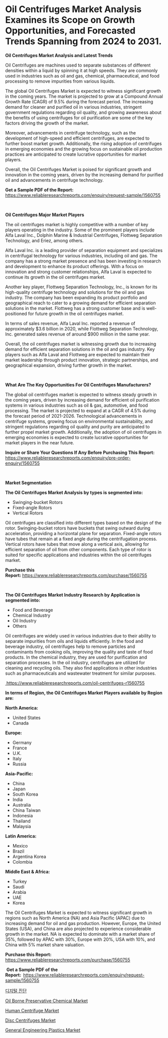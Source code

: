 <p><h1>Oil Centrifuges Market Analysis Examines its Scope on Growth Opportunities, and Forecasted Trends Spanning from 2024 to 2031.</h1></p><p><strong>Oil Centrifuges Market Analysis and Latest Trends</strong></p>
<p><p>Oil Centrifuges are machines used to separate substances of different densities within a liquid by spinning it at high speeds. They are commonly used in industries such as oil and gas, chemical, pharmaceutical, and food processing to remove impurities from various liquids.</p><p>The global Oil Centrifuges Market is expected to witness significant growth in the coming years. The market is projected to grow at a Compound Annual Growth Rate (CAGR) of 9.5% during the forecast period. The increasing demand for cleaner and purified oil in various industries, stringent government regulations regarding oil quality, and growing awareness about the benefits of using centrifuges for oil purification are some of the key factors driving the growth of the market.</p><p>Moreover, advancements in centrifuge technology, such as the development of high-speed and efficient centrifuges, are expected to further boost market growth. Additionally, the rising adoption of centrifuges in emerging economies and the growing focus on sustainable oil production practices are anticipated to create lucrative opportunities for market players.</p><p>Overall, the Oil Centrifuges Market is poised for significant growth and innovation in the coming years, driven by the increasing demand for purified oil and advancements in centrifuge technology.</p></p>
<p><strong>Get a Sample PDF of the Report:&nbsp;</strong> <a href="https://www.reliableresearchreports.com/enquiry/request-sample/1560755">https://www.reliableresearchreports.com/enquiry/request-sample/1560755</a></p>
<p>&nbsp;</p>
<p><strong>Oil Centrifuges Major Market Players</strong></p>
<p><p>The oil centrifuges market is highly competitive with a number of key players operating in the industry. Some of the prominent players include Alfa Laval Inc., Dolphin Marine & Industrial Centrifuges, Flottweg Separation Technology, and Eriez, among others.</p><p>Alfa Laval Inc. is a leading provider of separation equipment and specializes in centrifugal technology for various industries, including oil and gas. The company has a strong market presence and has been investing in research and development to enhance its product offerings. With a focus on innovation and strong customer relationships, Alfa Laval is expected to continue its growth in the oil centrifuges market.</p><p>Another key player, Flottweg Separation Technology, Inc., is known for its high-quality centrifuge technology and solutions for the oil and gas industry. The company has been expanding its product portfolio and geographical reach to cater to a growing demand for efficient separation solutions in the market. Flottweg has a strong customer base and is well-positioned for future growth in the oil centrifuges market.</p><p>In terms of sales revenue, Alfa Laval Inc. reported a revenue of approximately $3.6 billion in 2020, while Flottweg Separation Technology, Inc. generated sales revenue of around $900 million in the same year.</p><p>Overall, the oil centrifuges market is witnessing growth due to increasing demand for efficient separation solutions in the oil and gas industry. Key players such as Alfa Laval and Flottweg are expected to maintain their market leadership through product innovation, strategic partnerships, and geographical expansion, driving further growth in the market.</p></p>
<p>&nbsp;</p>
<p><strong>What Are The Key Opportunities For Oil Centrifuges Manufacturers?</strong></p>
<p><p>The global oil centrifuges market is expected to witness steady growth in the coming years, driven by increasing demand for efficient oil purification systems in various industries such as oil & gas, automotive, and food processing. The market is projected to expand at a CAGR of 4.5% during the forecast period of 2021-2026. Technological advancements in centrifuge systems, growing focus on environmental sustainability, and stringent regulations regarding oil quality and purity are anticipated to further propel market growth. Additionally, the adoption of oil centrifuges in emerging economies is expected to create lucrative opportunities for market players in the near future.</p></p>
<p><strong>Inquire or Share Your Questions If Any Before Purchasing This Report:</strong> <a href="https://www.reliableresearchreports.com/enquiry/pre-order-enquiry/1560755">https://www.reliableresearchreports.com/enquiry/pre-order-enquiry/1560755</a></p>
<p>&nbsp;</p>
<p><strong>Market Segmentation</strong></p>
<p><strong>The Oil Centrifuges Market Analysis by types is segmented into:</strong></p>
<p><ul><li>Swinging-bucket Rotors</li><li>Fixed-angle Rotors</li><li>Vertical Rotors</li></ul></p>
<p><p>Oil centrifuges are classified into different types based on the design of the rotor. Swinging-bucket rotors have buckets that swing outward during acceleration, providing a horizontal plane for separation. Fixed-angle rotors have tubes that remain at a fixed angle during the centrifugation process. Vertical rotors have tubes that move along a vertical axis, allowing for efficient separation of oil from other components. Each type of rotor is suited for specific applications and industries within the oil centrifuges market.</p></p>
<p><strong>Purchase this Report:&nbsp;</strong><a href="https://www.reliableresearchreports.com/purchase/1560755">https://www.reliableresearchreports.com/purchase/1560755</a></p>
<p>&nbsp;</p>
<p><strong>The Oil Centrifuges Market Industry Research by Application is segmented into:</strong></p>
<p><ul><li>Food and Beverage</li><li>Chemical Industry</li><li>Oil Industry</li><li>Others</li></ul></p>
<p><p>Oil centrifuges are widely used in various industries due to their ability to separate impurities from oils and liquids efficiently. In the food and beverage industry, oil centrifuges help to remove particles and contaminants from cooking oils, improving the quality and taste of food products. In the chemical industry, they are used for purification and separation processes. In the oil industry, centrifuges are utilized for cleaning and recycling oils. They also find applications in other industries such as pharmaceuticals and wastewater treatment for similar purposes.</p></p>
<p><a href="https://www.reliableresearchreports.com/oil-centrifuges-r1560755">&nbsp;https://www.reliableresearchreports.com/oil-centrifuges-r1560755</a></p>
<p><strong>In terms of Region, the Oil Centrifuges Market Players available by Region are:</strong></p>
<p>
    <p> <strong> North America: </strong>
        <ul>
            <li>United States</li>
            <li>Canada</li>
        </ul>
        </p> 
    <p> <strong> Europe: </strong>
        <ul>
            <li>Germany</li>
            <li>France</li>
            <li>U.K.</li>
            <li>Italy</li>
            <li>Russia</li>
        </ul>
        </p> 
    <p> <strong> Asia-Pacific: </strong>
        <ul>
            <li>China</li>
            <li>Japan</li>
            <li>South Korea</li>
            <li>India</li>
            <li>Australia</li>
            <li>China Taiwan</li>
            <li>Indonesia</li>
            <li>Thailand</li>
            <li>Malaysia</li>
        </ul>
        </p> 
    <p> <strong> Latin America: </strong>
        <ul>
            <li>Mexico</li>
            <li>Brazil</li>
            <li>Argentina Korea</li>
            <li>Colombia</li>
        </ul>
        </p> 
    <p> <strong> Middle East & Africa: </strong>
        <ul>
            <li>Turkey</li>
            <li>Saudi</li>
            <li>Arabia</li>
            <li>UAE</li>
            <li>Korea</li>
        </ul>
    </p>
    </p>
<p><p>The Oil Centrifuges Market is expected to witness significant growth in regions such as North America (NA) and Asia Pacific (APAC) due to increasing demand for oil and gas production. However, Europe, the United States (USA), and China are also projected to experience considerable growth in the market. NA is expected to dominate with a market share of 35%, followed by APAC with 30%, Europe with 20%, USA with 10%, and China with 5% market share valuation.</p></p>
<p><strong>Purchase this Report: </strong><a href="https://www.reliableresearchreports.com/purchase/1560755">https://www.reliableresearchreports.com/purchase/1560755</a></p>
<p>&nbsp;<strong>Get a Sample PDF of the Report:&nbsp;&nbsp;</strong><a href="https://www.reliableresearchreports.com/enquiry/request-sample/1560755">https://www.reliableresearchreports.com/enquiry/request-sample/1560755</a></p>
<p><strong></strong></p>
<p><p><a href="https://github.com/bunxhcci35271755/Market-Research-Report-List-1/blob/main/189033024896.md">디지털 진단</a></p><p><a href="https://www.linkedin.com/pulse/oil-borne-preservative-chemical-market-size-growth-segmentation-ngxhc?trackingId=Q4FKZ0%2BrpF5tIxAWNAEVCg%3D%3D">Oil Borne Preservative Chemical Market</a></p><p><a href="https://github.com/Sherrillcrooksxa8i18ucf2m/Market-Research-Report-List-2/blob/main/human-centrifuge-market.md">Human Centrifuge Market</a></p><p><a href="https://github.com/derrinmiltonellis35gcl/Market-Research-Report-List-2/blob/main/disc-centrifuges-market.md">Disc Centrifuges Market</a></p><p><a href="https://issuu.com/reportprime-2/docs/general-engineering-plastics-market-size-2030.pptx">General Engineering Plastics Market</a></p></p>